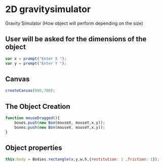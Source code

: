 # 2D gravitysimulator
Gravity Simulator (How object will perform depending on the size)

## User will be asked for the dimensions of the object
```javascript
var x = prompt("Enter X ");
var y = prompt("Enter Y ");
```
## Canvas
```javascript
createCanvas(900,700);
```

## The Object Creation
```javascript
function mouseDragged(){
	boxes.push(new Box(mouseX, mouseY,x,y));
	boxes.push(new Box(mouseX, mouseY,x,y));	
}
```
## Object properties
```javascript
this.body = Bodies.rectangle(x,y,w,h,{restitution: 1 ,friction: 1});
```


